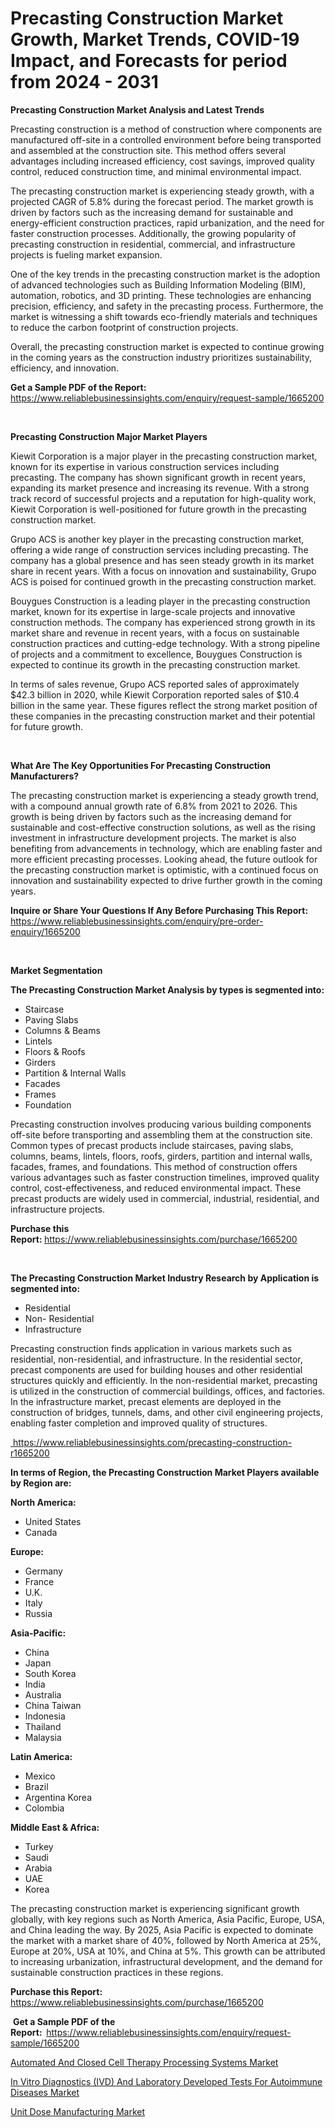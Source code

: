 <p><h1>Precasting Construction Market Growth, Market Trends, COVID-19 Impact, and Forecasts for period from 2024 - 2031</h1></p><p><strong>Precasting Construction Market Analysis and Latest Trends</strong></p>
<p><p>Precasting construction is a method of construction where components are manufactured off-site in a controlled environment before being transported and assembled at the construction site. This method offers several advantages including increased efficiency, cost savings, improved quality control, reduced construction time, and minimal environmental impact.</p><p>The precasting construction market is experiencing steady growth, with a projected CAGR of 5.8% during the forecast period. The market growth is driven by factors such as the increasing demand for sustainable and energy-efficient construction practices, rapid urbanization, and the need for faster construction processes. Additionally, the growing popularity of precasting construction in residential, commercial, and infrastructure projects is fueling market expansion.</p><p>One of the key trends in the precasting construction market is the adoption of advanced technologies such as Building Information Modeling (BIM), automation, robotics, and 3D printing. These technologies are enhancing precision, efficiency, and safety in the precasting process. Furthermore, the market is witnessing a shift towards eco-friendly materials and techniques to reduce the carbon footprint of construction projects.</p><p>Overall, the precasting construction market is expected to continue growing in the coming years as the construction industry prioritizes sustainability, efficiency, and innovation.</p></p>
<p><strong>Get a Sample PDF of the Report:&nbsp;</strong> <a href="https://www.reliablebusinessinsights.com/enquiry/request-sample/1665200">https://www.reliablebusinessinsights.com/enquiry/request-sample/1665200</a></p>
<p>&nbsp;</p>
<p><strong>Precasting Construction Major Market Players</strong></p>
<p><p>Kiewit Corporation is a major player in the precasting construction market, known for its expertise in various construction services including precasting. The company has shown significant growth in recent years, expanding its market presence and increasing its revenue. With a strong track record of successful projects and a reputation for high-quality work, Kiewit Corporation is well-positioned for future growth in the precasting construction market.</p><p>Grupo ACS is another key player in the precasting construction market, offering a wide range of construction services including precasting. The company has a global presence and has seen steady growth in its market share in recent years. With a focus on innovation and sustainability, Grupo ACS is poised for continued growth in the precasting construction market.</p><p>Bouygues Construction is a leading player in the precasting construction market, known for its expertise in large-scale projects and innovative construction methods. The company has experienced strong growth in its market share and revenue in recent years, with a focus on sustainable construction practices and cutting-edge technology. With a strong pipeline of projects and a commitment to excellence, Bouygues Construction is expected to continue its growth in the precasting construction market.</p><p>In terms of sales revenue, Grupo ACS reported sales of approximately $42.3 billion in 2020, while Kiewit Corporation reported sales of $10.4 billion in the same year. These figures reflect the strong market position of these companies in the precasting construction market and their potential for future growth.</p></p>
<p>&nbsp;</p>
<p><strong>What Are The Key Opportunities For Precasting Construction Manufacturers?</strong></p>
<p><p>The precasting construction market is experiencing a steady growth trend, with a compound annual growth rate of 6.8% from 2021 to 2026. This growth is being driven by factors such as the increasing demand for sustainable and cost-effective construction solutions, as well as the rising investment in infrastructure development projects. The market is also benefiting from advancements in technology, which are enabling faster and more efficient precasting processes. Looking ahead, the future outlook for the precasting construction market is optimistic, with a continued focus on innovation and sustainability expected to drive further growth in the coming years.</p></p>
<p><strong>Inquire or Share Your Questions If Any Before Purchasing This Report:</strong> <a href="https://www.reliablebusinessinsights.com/enquiry/pre-order-enquiry/1665200">https://www.reliablebusinessinsights.com/enquiry/pre-order-enquiry/1665200</a></p>
<p>&nbsp;</p>
<p><strong>Market Segmentation</strong></p>
<p><strong>The Precasting Construction Market Analysis by types is segmented into:</strong></p>
<p><ul><li>Staircase</li><li>Paving Slabs</li><li>Columns & Beams</li><li>Lintels</li><li>Floors & Roofs</li><li>Girders</li><li>Partition & Internal Walls</li><li>Facades</li><li>Frames</li><li>Foundation</li></ul></p>
<p><p>Precasting construction involves producing various building components off-site before transporting and assembling them at the construction site. Common types of precast products include staircases, paving slabs, columns, beams, lintels, floors, roofs, girders, partition and internal walls, facades, frames, and foundations. This method of construction offers various advantages such as faster construction timelines, improved quality control, cost-effectiveness, and reduced environmental impact. These precast products are widely used in commercial, industrial, residential, and infrastructure projects.</p></p>
<p><strong>Purchase this Report:&nbsp;</strong><a href="https://www.reliablebusinessinsights.com/purchase/1665200">https://www.reliablebusinessinsights.com/purchase/1665200</a></p>
<p>&nbsp;</p>
<p><strong>The Precasting Construction Market Industry Research by Application is segmented into:</strong></p>
<p><ul><li>Residential</li><li>Non- Residential</li><li>Infrastructure</li></ul></p>
<p><p>Precasting construction finds application in various markets such as residential, non-residential, and infrastructure. In the residential sector, precast components are used for building houses and other residential structures quickly and efficiently. In the non-residential market, precasting is utilized in the construction of commercial buildings, offices, and factories. In the infrastructure market, precast elements are deployed in the construction of bridges, tunnels, dams, and other civil engineering projects, enabling faster completion and improved quality of structures.</p></p>
<p><a href="https://www.reliablebusinessinsights.com/precasting-construction-r1665200">&nbsp;https://www.reliablebusinessinsights.com/precasting-construction-r1665200</a></p>
<p><strong>In terms of Region, the Precasting Construction Market Players available by Region are:</strong></p>
<p>
    <p> <strong> North America: </strong>
        <ul>
            <li>United States</li>
            <li>Canada</li>
        </ul>
        </p> 
    <p> <strong> Europe: </strong>
        <ul>
            <li>Germany</li>
            <li>France</li>
            <li>U.K.</li>
            <li>Italy</li>
            <li>Russia</li>
        </ul>
        </p> 
    <p> <strong> Asia-Pacific: </strong>
        <ul>
            <li>China</li>
            <li>Japan</li>
            <li>South Korea</li>
            <li>India</li>
            <li>Australia</li>
            <li>China Taiwan</li>
            <li>Indonesia</li>
            <li>Thailand</li>
            <li>Malaysia</li>
        </ul>
        </p> 
    <p> <strong> Latin America: </strong>
        <ul>
            <li>Mexico</li>
            <li>Brazil</li>
            <li>Argentina Korea</li>
            <li>Colombia</li>
        </ul>
        </p> 
    <p> <strong> Middle East & Africa: </strong>
        <ul>
            <li>Turkey</li>
            <li>Saudi</li>
            <li>Arabia</li>
            <li>UAE</li>
            <li>Korea</li>
        </ul>
    </p>
    </p>
<p><p>The precasting construction market is experiencing significant growth globally, with key regions such as North America, Asia Pacific, Europe, USA, and China leading the way. By 2025, Asia Pacific is expected to dominate the market with a market share of 40%, followed by North America at 25%, Europe at 20%, USA at 10%, and China at 5%. This growth can be attributed to increasing urbanization, infrastructural development, and the demand for sustainable construction practices in these regions.</p></p>
<p><strong>Purchase this Report: </strong><a href="https://www.reliablebusinessinsights.com/purchase/1665200">https://www.reliablebusinessinsights.com/purchase/1665200</a></p>
<p>&nbsp;<strong>Get a Sample PDF of the Report:&nbsp;&nbsp;</strong><a href="https://www.reliablebusinessinsights.com/enquiry/request-sample/1665200">https://www.reliablebusinessinsights.com/enquiry/request-sample/1665200</a></p>
<p><strong></strong></p>
<p><p><a href="https://github.com/faisalayoob601/Market-Research-Report-List-1/blob/main/automated-and-closed-cell-therapy-processing-systems-market.md">Automated And Closed Cell Therapy Processing Systems Market</a></p><p><a href="https://github.com/kulaberyasin52/Market-Research-Report-List-1/blob/main/in-vitro-diagnostics-ivd-and-laboratory-developed-tests-for-autoimmune-diseases-market.md">In Vitro Diagnostics (IVD) And Laboratory Developed Tests For Autoimmune Diseases Market</a></p><p><a href="https://github.com/nafiafirdania/Market-Research-Report-List-1/blob/main/unit-dose-manufacturing-market.md">Unit Dose Manufacturing Market</a></p></p>